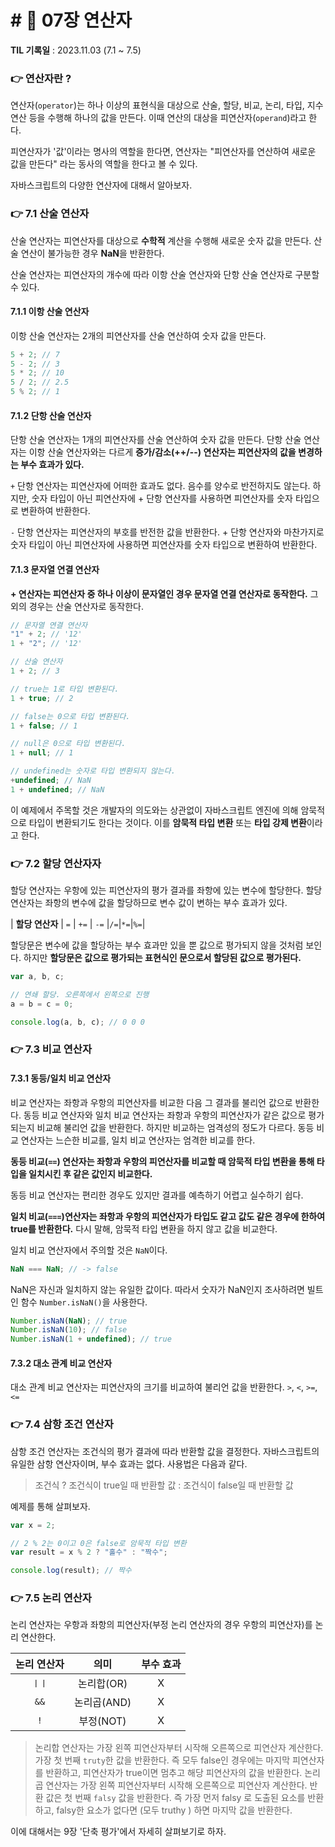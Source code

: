 # # 📌 07장 연산자

**TIL 기록일** : 2023.11.03 (7.1 ~ 7.5)

### 👉 연산자란 ?

연산자(`operator`)는 하나 이상의 표현식을 대상으로 산술, 할당, 비교, 논리, 타입, 지수 연산 등을 수행해 하나의 값을 만든다. 이때 연산의 대상을 피연산자(`operand`)라고 한다.

피연산자가 '값'이라는 명사의 역할을 한다면, 연산자는 "피연산자를 연산하여 새로운 값을 만든다" 라는 동사의 역할을 한다고 볼 수 있다.

자바스크립트의 다양한 연산자에 대해서 알아보자.

### 👉 7.1 산술 연산자

산술 연산자는 피연산자를 대상으로 **수학적** 계산을 수행해 새로운 숫자 값을 만든다. 산술 연산이 불가능한 경우 **NaN**을 반환한다.

산술 연산자는 피연산자의 개수에 따라 이항 산술 연산자와 단항 산술 연산자로 구분할 수 있다.

#### 7.1.1 이항 산술 연산자

이항 산술 연산자는 2개의 피연산자를 산술 연산하여 숫자 값을 만든다.

```javascript
5 + 2; // 7
5 - 2; // 3
5 * 2; // 10
5 / 2; // 2.5
5 % 2; // 1
```

#### 7.1.2 단항 산술 연산자

단항 산술 연산자는 1개의 피연산자를 산술 연산하여 숫자 값을 만든다. 단항 산술 연산자는 이항 산술 연산자와는 다르게 **증가/감소(++/--) 연산자는 피연산자의 값을 변경하는 부수 효과가 있다.**

`+` 단항 연산자는 피연산자에 어떠한 효과도 없다. 음수를 양수로 반전하지도 않는다. 하지만, 숫자 타입이 아닌 피연산자에 + 단항 연산자를 사용하면 피연산자를 숫자 타입으로 변환하여 반환한다.

`-` 단항 연산자는 피연산자의 부호를 반전한 값을 반환한다. + 단항 연산자와 마찬가지로 숫자 타입이 아닌 피연산자에 사용하면 피연산자를 숫자 타입으로 변환하여 반환한다.

#### 7.1.3 문자열 연결 연산자

**+ 연산자는 피연산자 중 하나 이상이 문자열인 경우 문자열 연결 연산자로 동작한다.** 그 외의 경우는 산술 연산자로 동작한다.

```javascript
// 문자열 연결 연산자
"1" + 2; // '12'
1 + "2"; // '12'

// 산술 연산자
1 + 2; // 3

// true는 1로 타입 변환된다.
1 + true; // 2

// false는 0으로 타입 변환된다.
1 + false; // 1

// null은 0으로 타입 변환된다.
1 + null; // 1

// undefined는 숫자로 타입 변환되지 않는다.
+undefined; // NaN
1 + undefined; // NaN
```

이 예제에서 주목할 것은 개발자의 의도와는 상관없이 자바스크립트 엔진에 의해 암묵적으로 타입이 변환되기도 한다는 것이다. 이를 **암묵적 타입 변환** 또는 **타입 강제 변환**이라고 한다.

### 👉 7.2 할당 연산자자

할당 연산자는 우항에 있는 피연산자의 평가 결과를 좌항에 있는 변수에 할당한다. 할당 연산자는 좌항의 변수에 값을 할당하므로 변수 값이 변하는 부수 효과가 있다.

| **할당 연산자** | `=` | `+=` | `-=` |`/=`|`*=`|`%=`|

할당문은 변수에 값을 할당하는 부수 효과만 있을 뿐 값으로 평가되지 않을 것처럼 보인다. 하지만 **할당문은 값으로 평가되는 표현식인 문으로서 할당된 값으로 평가된다.**

```javascript
var a, b, c;

// 연쇄 할당. 오른쪽에서 왼쪽으로 진행
a = b = c = 0;

console.log(a, b, c); // 0 0 0
```

### 👉 7.3 비교 연산자

#### 7.3.1 동등/일치 비교 연산자

비교 연산자는 좌항과 우항의 피연산자를 비교한 다음 그 결과를 불리언 값으로 반환한다. 동등 비교 연산자와 일치 비교 연산자는 좌항과 우항의 피연산자가 같은 값으로 평가되는지 비교해 불리언 값을 반환한다. 하지만 비교하는 엄격성의 정도가 다르다. 동등 비교 연산자는 느슨한 비교를, 일치 비교 연산자는 엄격한 비교를 한다.

**동등 비교(`==`) 연산자는 좌항과 우항의 피연산자를 비교할 때 암묵적 타입 변환을 통해 타입을 일치시킨 후 같은 값인지 비교한다.**

동등 비교 연산자는 편리한 경우도 있지만 결과를 예측하기 어렵고 실수하기 쉽다.

**일치 비교(`===`)연산자는 좌항과 우항의 피연산자가 타입도 같고 값도 같은 경우에 한하여 true를 반환한다.** 다시 말해, 암묵적 타입 변환을 하지 않고 값을 비교한다.

일치 비교 연산자에서 주의할 것은 `NaN`이다.

```javascript
NaN === NaN; // -> false
```

NaN은 자신과 일치하지 않는 유일한 값이다. 따라서 숫자가 NaN인지 조사하려면 빌트인 함수 `Number.isNaN()`을 사용한다.

```javascript
Number.isNaN(NaN); // true
Number.isNaN(10); // false
Number.isNaN(1 + undefined); // true
```

#### 7.3.2 대소 관계 비교 연산자

대소 관계 비교 연산자는 피연산자의 크기를 비교하여 불리언 값을 반환한다.
`>`, `<`, `>=`, `<=`

### 👉 7.4 삼항 조건 연산자

삼항 조건 연산자는 조건식의 평가 결과에 따라 반환할 값을 결정한다. 자바스크립트의 유일한 삼항 연산자이며, 부수 효과는 없다. 사용법은 다음과 같다.

> 조건식 ? 조건식이 true일 때 반환할 값 : 조건식이 false일 때 반환할 값

예제를 통해 살펴보자.

```javascript
var x = 2;

// 2 % 2는 0이고 0은 false로 암묵적 타입 변환
var result = x % 2 ? "홀수" : "짝수";

console.log(result); // 짝수
```

### 👉 7.5 논리 연산자

논리 연산자는 우항과 좌항의 피연산자(부정 논리 연산자의 경우 우항의 피연산자)를 논리 연산한다.

| **논리 연산자** |  **의미**   | **부수 효과** |
| :-------------: | :---------: | :-----------: |
|     `ㅣㅣ`      | 논리합(OR)  |       X       |
|      `&&`       | 논리곱(AND) |       X       |
|       `!`       |  부정(NOT)  |       X       |

> 논리합 연산자는 가장 왼쪽 피연산자부터 시작해 오른쪽으로 피연산자 계산한다. 가장 첫 번째 `truty`한 값을 반환한다. 즉 모두 false인 경우에는 마지막 피연산자를 반환하고, 피연산자가 true이면 멈추고 해당 피연산자의 값을 반환한다.
> 논리곱 연산자는 가장 왼쪽 피연산자부터 시작해 오른쪽으로 피연산자 계산한다. 반환 값은 첫 번째 `falsy` 값을 반환한다. 즉 가장 먼저 falsy 로 도출된 요소를 반환하고, falsy한 요소가 없다면 (모두 truthy ) 하면 마지막 값을 반환한다.

이에 대해서는 9장 '단축 평가'에서 자세히 살펴보기로 하자.
